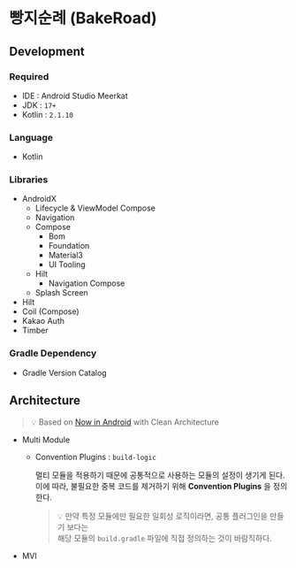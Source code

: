 # 빵지순례 (BakeRoad)
## Development

### Required
- IDE : Android Studio Meerkat
- JDK : `17+`
- Kotlin : `2.1.10`

### Language
- Kotlin

### Libraries
- AndroidX
    - Lifecycle & ViewModel Compose
    - Navigation
    - Compose
        - Bom
        - Foundation
        - Material3
        - UI Tooling
    - Hilt
        - Navigation Compose
    - Splash Screen
- Hilt
- Coil (Compose)
- Kakao Auth
- Timber

### Gradle Dependency
- Gradle Version Catalog

## Architecture
> 💡 Based on [Now in Android](https://github.com/android/nowinandroid) with Clean Architecture

- Multi Module
    - Convention Plugins : `build-logic`
        
        멀티 모듈을 적용하기 때문에 공통적으로 사용하는 모듈의 설정이 생기게 된다.  
        이에 따라, 불필요한 중복 코드를 제거하기 위해 **Convention Plugins** 을 정의한다.

        >💡 만약 특정 모듈에만 필요한 일회성 로직이라면, 공통 플러그인을 만들기 보다는  
        > 해당 모듈의 `build.gradle` 파일에 직접 정의하는 것이 바람직하다.
        
- MVI

